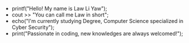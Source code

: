 - printf("Hello! My name is Law Li Yaw");
- cout >> "You can call me Law in short";
- echo("I'm currently studying Degree, Computer Science specialized in Cyber Security");
- print("Passionate in coding, new knowledges are always welcomed!");

